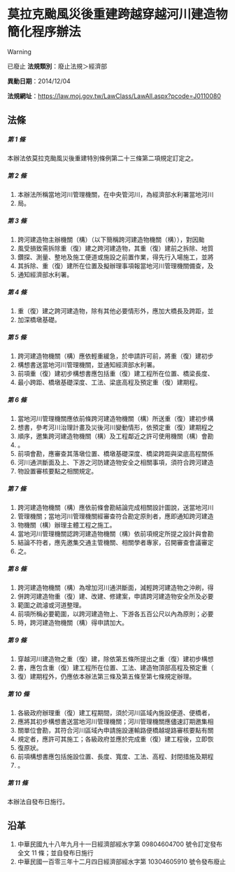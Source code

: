 # 莫拉克颱風災後重建跨越穿越河川建造物簡化程序辦法


> [!WARNING]
> 已廢止
**法規類別**：廢止法規＞經濟部

**異動日期**：2014/12/04  

**法規網址**：https://law.moj.gov.tw/LawClass/LawAll.aspx?pcode=J0110080



## 法條
##### 第 1 條
本辦法依莫拉克颱風災後重建特別條例第二十三條第二項規定訂定之。

##### 第 2 條
1. 本辦法所稱當地河川管理機關，在中央管河川，為經濟部水利署當地河川
1. 局。

##### 第 3 條
1. 跨河建造物主辦機關（構）（以下簡稱跨河建造物機關（構）），對因颱
1. 風受損致需拆除重（復）建之跨河建造物，其重（復）建前之拆除、地質
1. 鑽探、測量、整地及施工便道或施設之前置作業，得先行入場施工，並將
1. 其拆除、重（復）建所在位置及擬辦理事項報當地河川管理機關備查，及
1. 通知經濟部水利署。

##### 第 4 條
1. 重（復）建之跨河建造物，除有其他必要情形外，應加大橋長及跨距，並
1. 加深橋墩基礎。

##### 第 5 條
1. 跨河建造物機關（構）應依輕重緩急，於申請許可前，將重（復）建初步
1. 構想書送當地河川管理機關，並通知經濟部水利署。
1. 前項重（復）建初步構想書應包括重（復）建工程所在位置、橋梁長度、
1. 最小跨距、橋墩基礎深度、工法、梁底高程及預定重（復）建期程。

##### 第 6 條
1. 當地河川管理機關應依前條跨河建造物機關（構）所送重（復）建初步構
1. 想書，參考河川治理計畫及災後河川變動情形，依預定重（復）建期程之
1. 順序，邀集跨河建造物機關（構）及工程鄰近之許可使用機關（構）會勘
1. 。
1. 前項會勘，應審查其落墩位置、橋墩基礎深度、橋梁跨距與梁底高程關係
1. 河川通洪斷面及上、下游之河防建造物安全之相關事項，須符合跨河建造
1. 物設置審核要點之相關規定。

##### 第 7 條
1. 跨河建造物機關（構）應依前條會勘結論完成相關設計圖說，送當地河川
1. 管理機關；當地河川管理機關經審查符合勘定原則者，應即通知跨河建造
1. 物機關（構）辦理主體工程之施工。
1. 當地河川管理機關認跨河建造物機關（構）依前項規定所提之設計與會勘
1. 結論不符者，應先邀集交通主管機關、相關學者專家，召開審查會議審定
1. 之。

##### 第 8 條
1. 跨河建造物機關（構）為增加河川通洪斷面，減輕跨河建造物之沖刷，得
1. 併跨河建造物重（復）建、改建、修建案，申請跨河建造物安全所及必要
1. 範圍之疏濬或河道整理。
1. 前項所稱必要範圍，以跨河建造物上、下游各五百公尺以內為原則；必要
1. 時，跨河建造物機關（構）得申請加大。

##### 第 9 條
1. 穿越河川建造物之重（復）建，除依第五條所提出之重（復）建初步構想
1. 書，應包含重（復）建工程所在位置、工法、建造物頂部高程及預定重（
1. 復）建期程外，仍應依本辦法第三條及第五條至第七條規定辦理。

##### 第 10 條
1. 各級政府辦理重（復）建工程期間，須於河川區域內施設便道、便橋者，
1. 應將其初步構想書送當地河川管理機關；河川管理機關應儘速訂期邀集相
1. 關單位會勘，其符合河川區域內申請施設運輸路便橋越堤路審核要點有關
1. 規定者，應許可其施工；各級政府並應於完成重（復）建工程後，立即恢
1. 復原狀。
1. 前項構想書應包括施設位置、長度、寬度、工法、高程、封閉措施及期程
1. 。

##### 第 11 條
本辦法自發布日施行。

## 沿革
1. 中華民國九十八年九月十一日經濟部經水字第 09804604700  號令訂定發布全文 11 條；並自發布日施行
1. 中華民國一百零三年十二月四日經濟部經水字第 10304605910  號令發布廢止

